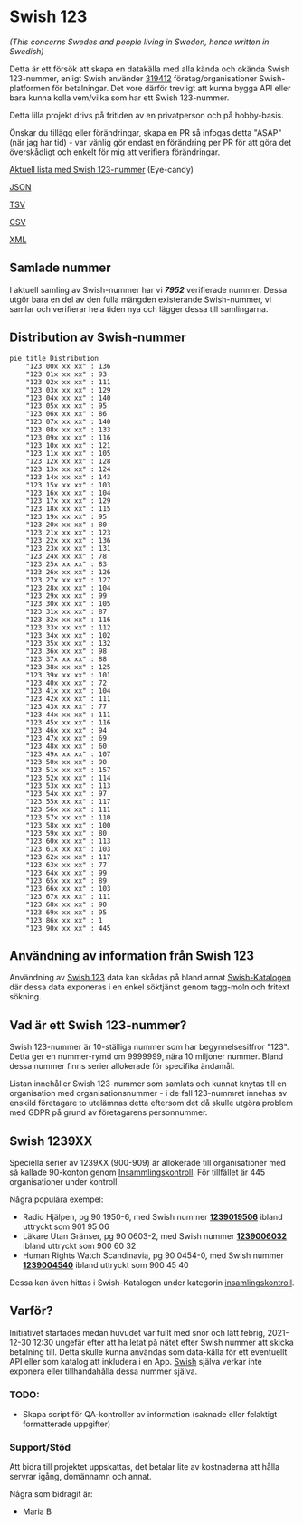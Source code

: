 # Swish 123

*(This concerns Swedes and people living in Sweden, hence written in Swedish)*

Detta är ett försök att skapa en datakälla med alla kända och okända Swish 123-nummer, enligt Swish använder [319412](https://www.swish.nu/about-swish#Swish_in_numbers) företag/organisationer Swish-platformen för betalningar. Det vore därför trevligt att kunna bygga API eller bara kunna kolla vem/vilka som har ett Swish 123-nummer.

Detta lilla projekt drivs på fritiden av en privatperson och på hobby-basis.

Önskar du tillägg eller förändringar, skapa en PR så infogas detta "ASAP" (när jag har tid) - var vänlig gör endast en förändring per PR för att göra det överskådligt och enkelt för mig att verifiera förändringar.



[Aktuell lista med Swish 123-nummer](https://github.com/cisene/swish-123/blob/master/swish-123.md) (Eye-candy)

[JSON](https://github.com/cisene/swish-123/blob/master/json/swish-123-datasource.json)

[TSV](https://github.com/cisene/swish-123/blob/master/text/swish-123-datasource.tsv)

[CSV](https://github.com/cisene/swish-123/blob/master/text/swish-123-datasource.csv)

[XML](https://github.com/cisene/swish-123/blob/master/xml-data/swish-123-datasource.xml)



## Samlade nummer

I aktuell samling av Swish-nummer har vi ***7952*** verifierade nummer. Dessa utgör bara en del av den fulla mängden existerande Swish-nummer, vi samlar och verifierar hela tiden nya och lägger dessa till samlingarna.

## Distribution av Swish-nummer

```mermaid
pie title Distribution
    "123 00x xx xx" : 136
    "123 01x xx xx" : 93
    "123 02x xx xx" : 111
    "123 03x xx xx" : 129
    "123 04x xx xx" : 140
    "123 05x xx xx" : 95
    "123 06x xx xx" : 86
    "123 07x xx xx" : 140
    "123 08x xx xx" : 133
    "123 09x xx xx" : 116
    "123 10x xx xx" : 121
    "123 11x xx xx" : 105
    "123 12x xx xx" : 128
    "123 13x xx xx" : 124
    "123 14x xx xx" : 143
    "123 15x xx xx" : 103
    "123 16x xx xx" : 104
    "123 17x xx xx" : 129
    "123 18x xx xx" : 115
    "123 19x xx xx" : 95
    "123 20x xx xx" : 80
    "123 21x xx xx" : 123
    "123 22x xx xx" : 136
    "123 23x xx xx" : 131
    "123 24x xx xx" : 78
    "123 25x xx xx" : 83
    "123 26x xx xx" : 126
    "123 27x xx xx" : 127
    "123 28x xx xx" : 104
    "123 29x xx xx" : 99
    "123 30x xx xx" : 105
    "123 31x xx xx" : 87
    "123 32x xx xx" : 116
    "123 33x xx xx" : 112
    "123 34x xx xx" : 102
    "123 35x xx xx" : 132
    "123 36x xx xx" : 98
    "123 37x xx xx" : 88
    "123 38x xx xx" : 125
    "123 39x xx xx" : 101
    "123 40x xx xx" : 72
    "123 41x xx xx" : 104
    "123 42x xx xx" : 111
    "123 43x xx xx" : 77
    "123 44x xx xx" : 111
    "123 45x xx xx" : 116
    "123 46x xx xx" : 94
    "123 47x xx xx" : 69
    "123 48x xx xx" : 60
    "123 49x xx xx" : 107
    "123 50x xx xx" : 90
    "123 51x xx xx" : 157
    "123 52x xx xx" : 114
    "123 53x xx xx" : 113
    "123 54x xx xx" : 97
    "123 55x xx xx" : 117
    "123 56x xx xx" : 111
    "123 57x xx xx" : 110
    "123 58x xx xx" : 100
    "123 59x xx xx" : 80
    "123 60x xx xx" : 113
    "123 61x xx xx" : 103
    "123 62x xx xx" : 117
    "123 63x xx xx" : 77
    "123 64x xx xx" : 99
    "123 65x xx xx" : 89
    "123 66x xx xx" : 103
    "123 67x xx xx" : 111
    "123 68x xx xx" : 90
    "123 69x xx xx" : 95
    "123 86x xx xx" : 1
    "123 90x xx xx" : 445
```

## Användning av information från Swish 123

Användning av [Swish 123](https://github.com/cisene/swish-123) data kan skådas på bland annat [Swish-Katalogen](https://b19.se/swish-katalogen/) där dessa data exponeras i en enkel söktjänst genom tagg-moln och fritext sökning.



## Vad är ett Swish 123-nummer?

Swish 123-nummer är 10-ställiga nummer som har begynnelsesiffror "123". Detta ger en nummer-rymd om 9999999, nära 10 miljoner nummer. Bland dessa nummer finns serier allokerade för specifika ändamål. 

Listan innehåller Swish 123-nummer som samlats och kunnat knytas till en organisation med organisationsnummer - i de fall 123-nummret innehas av enskild företagare to utelämnas detta eftersom det då skulle utgöra problem med GDPR på grund av företagarens personnummer.



## Swish 1239XX

Speciella serier av 1239XX (900-909) är allokerade till organisationer med så kallade 90-konton genom [Insammlingskontroll](https://www.insamlingskontroll.se/90-konto-organisationer/). För tillfället är 445 organisationer under kontroll.

Några populära exempel:

* Radio Hjälpen, pg 90 1950-6, med Swish nummer **[1239019506](https://b19.se/swish-katalogen/1239019506)** ibland uttryckt som 901 95 06
* Läkare Utan Gränser, pg 90 0603-2, med Swish nummer **[1239006032](https://b19.se/swish-katalogen/1239006032)** ibland uttryckt som 900 60 32
* Human Rights Watch Scandinavia, pg 90 0454-0, med Swish nummer **[1239004540](https://b19.se/swish-katalogen/1239004540)** ibland uttryckt som 900 45 40

Dessa kan även hittas i Swish-Katalogen under kategorin [insamlingskontroll](https://b19.se/swish-katalogen/k/insamlingskontroll).



## Varför?

Initiativet startades medan huvudet var fullt med snor och lätt febrig, 2021-12-30 12:30 ungefär efter att ha letat på nätet efter Swish nummer att skicka betalning till. Detta skulle kunna användas som data-källa för ett eventuellt API eller som katalog att inkludera i en App. [Swish](https://swish.nu/) själva verkar inte exponera eller tillhandahålla dessa nummer själva. 



### TODO:

* Skapa script för QA-kontroller av information (saknade eller felaktigt formatterade uppgifter)


### Support/Stöd

Att bidra till projektet uppskattas, det betalar lite av kostnaderna att hålla servrar igång, domännamn och annat.

Några som bidragit är:
* Maria B
